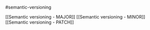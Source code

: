 #semantic-versioning

[[Semantic versioning - MAJOR]]
[[Semantic versioning - MINOR]]
[[Semantic versioning - PATCH]]

